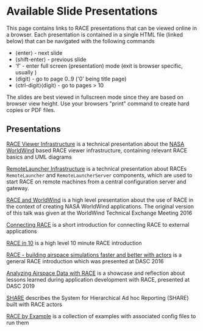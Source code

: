 Available Slide Presentations
=============================

This page contains links to RACE presentations that can be viewed online in a browser. Each presentation is contained
in a single HTML file (linked below) that can be navigated with the following commands

* ⟨enter⟩ - next slide
* ⟨shift-enter⟩ - previous slide
* 'f' - enter full screen (presentation) mode (exit is browser specific, usually <esc>)
* ⟨digit⟩ - go to page 0..9 ('0' being title page)
* ⟨ctrl-digit⟩⟨digit⟩ - go to pages > 10

The slides are best viewed in fullscreen mode since they are based on browser view height.
Use your browsers "print" command to create hard copies or PDF files.

Presentations
-------------
[RACE Viewer Infrastructure][raceviewer] is a technical presentation about the [NASA WorldWind][worldwind] based RACE viewer
infrastructure, containing relevant RACE basics and UML diagrams

[RemoteLauncher Infrastructure][remotelauncher] is a technical presentation about RACEs `RemoteLauncher` and 
`RemoteLauncherServer` components, which are used to start RACE on remote machines from a central
configuration server and gateway.

[RACE and WorldWind][race-ww] is a high level presentation about the use of RACE in the context of creating
NASA WorldWind applications. The original version of this talk was given at the WorldWind
Technical Exchange Meeting 2016

[Connecting RACE][connect] is a short introduction for connecting RACE to external applications

[RACE in 10][race10] is a high level 10 minute RACE introduction

[RACE - building airspace simulations faster and better with actors][dasc16] is a general RACE introduction which
was presented at DASC 2016

[Analyzing Airspace Data with RACE][dasc19] is a showcase and reflection about lessons learned during application
development with RACE, presented at DASC 2019

[SHARE][share] describes the System for Hierarchical Ad hoc Reporting (SHARE) built with RACE actors

[RACE by Example][RaceByExample] is a collection of examples with associated config files to run them

[raceviewer]: ../slides/RaceViewer.html
[remotelauncher]: ../slides/RemoteLauncher.html
[race-ww]: ../slides/RACE_WorldWind.html
[dasc16]: ../slides/DASC16.html
[worldwind]: https://github.com/NASAWorldWind
[connect]: ../slides/Connectivity.html
[race10]: ../slides/RACEin10.html
[dasc19]: ../slides/DASC19.html
[share]: ../slides/SHARE.html
[RaceByExample]: ../slides/RaceByExample.html
